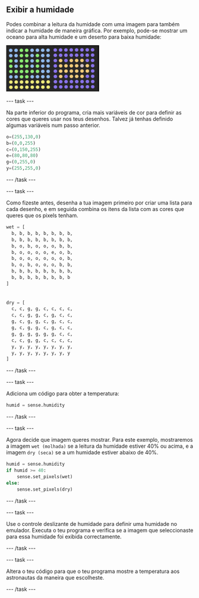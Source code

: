 ## Exibir a humidade

Podes combinar a leitura da humidade com uma imagem para também indicar a humidade de maneira gráfica. Por exemplo, pode-se mostrar um oceano para alta humidade e um deserto para baixa humidade:

![Quente e frio](images/wet-dry.png)

--- task ---

Na parte inferior do programa, cria mais variáveis ​​de cor para definir as cores que queres usar nos teus desenhos. Talvez já tenhas definido algumas variáveis num passo anterior.

```python
o=(255,130,0)
b=(0,0,255)
c=(0,150,255)
e=(80,80,80)
g=(0,255,0)
y=(255,255,0)
```

--- /task ---

--- task ---

Como fizeste antes, desenha a tua imagem primeiro por criar uma lista para cada desenho, e em seguida combina os itens da lista com as cores que queres que os pixels tenham.

```python
wet = [
  b, b, b, b, b, b, b, b,
  b, b, b, b, b, b, b, b,
  b, o, b, o, o, o, b, b,
  b, o, o, o, o, e, o, b,
  b, o, o, o, o, o, o, b,
  b, o, b, o, o, o, b, b,
  b, b, b, b, b, b, b, b,
  b, b, b, b, b, b, b, b
]


dry = [
  c, c, g, g, c, c, c, c,
  c, c, g, g, c, g, c, c,
  g, c, g, g, c, g, c, c,
  g, c, g, g, c, g, c, c,
  g, g, g, g, g, g, c, c,
  c, c, g, g, c, c, c, c,
  y, y, y, y, y, y, y, y,
  y, y, y, y, y, y, y, y
]
```

--- /task ---

--- task ---

Adiciona um código para obter a temperatura:

```python
humid = sense.humidity
```

--- /task ---

--- task ---

Agora decide que imagem queres mostrar. Para este exemplo, mostraremos a imagem `wet (molhada)` se a leitura da humidade estiver 40% ou acima, e a imagem `dry (seca)` se a um humidade estiver abaixo de 40%.

```python
humid = sense.humidity
if humid >= 40:
    sense.set_pixels(wet)
else:
    sense.set_pixels(dry)
```

--- /task ---

--- task ---

Use o controle deslizante de humidade para definir uma humidade no emulador. Executa o teu programa e verifica se a imagem que seleccionaste para essa humidade foi exibida correctamente.

--- /task ---

--- task ---

Altera o teu código para que o teu programa mostre a temperatura aos astronautas da maneira que escolheste.

--- /task ---
